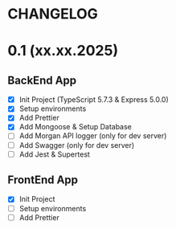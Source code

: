 # CHANGELOG

# 0.1 (xx.xx.2025)

## BackEnd App

- [x] Init Project (TypeScript 5.7.3 & Express 5.0.0)
- [x] Setup environments
- [x] Add Prettier
- [x] Add Mongoose & Setup Database
- [ ] Add Morgan API logger (only for dev server)
- [ ] Add Swagger (only for dev server)
- [ ] Add Jest & Supertest

## FrontEnd App

- [x] Init Project
- [ ] Setup environments
- [ ] Add Prettier
